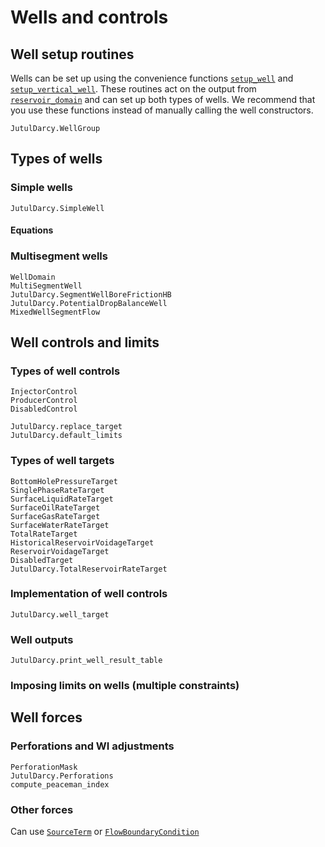# Wells and controls

## Well setup routines

Wells can be set up using the convenience functions [`setup_well`](@ref) and [`setup_vertical_well`](@ref). These routines act on the output from [`reservoir_domain`](@ref) and can set up both types of wells. We recommend that you use these functions instead of manually calling the well constructors.

```@docs
JutulDarcy.WellGroup
```

## Types of wells

### Simple wells

```@docs
JutulDarcy.SimpleWell
```

#### Equations

### Multisegment wells

```@docs
WellDomain
MultiSegmentWell
JutulDarcy.SegmentWellBoreFrictionHB
JutulDarcy.PotentialDropBalanceWell
MixedWellSegmentFlow
```

## Well controls and limits

### Types of well controls

```@docs
InjectorControl
ProducerControl
DisabledControl
```

```@docs
JutulDarcy.replace_target
JutulDarcy.default_limits
```

### Types of well targets

```@docs
BottomHolePressureTarget
SinglePhaseRateTarget
SurfaceLiquidRateTarget
SurfaceOilRateTarget
SurfaceGasRateTarget
SurfaceWaterRateTarget
TotalRateTarget
HistoricalReservoirVoidageTarget
ReservoirVoidageTarget
DisabledTarget
JutulDarcy.TotalReservoirRateTarget
```

### Implementation of well controls

```@docs
JutulDarcy.well_target
```

### Well outputs

```@docs
JutulDarcy.print_well_result_table
```

### Imposing limits on wells (multiple constraints)

## Well forces

### Perforations and WI adjustments

```@docs
PerforationMask
JutulDarcy.Perforations
compute_peaceman_index
```

### Other forces

Can use [`SourceTerm`](@ref) or [`FlowBoundaryCondition`](@ref)
